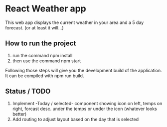 # React Weather app

This web app displays the current weather in your area and a 5 day forecast. (or at least it will...)

## How to run the project
<ol>
<li>run the command npm install</li>
<li>then use the command npm start</li>
</ol>

Following those steps will give you the development build of the application. It can be compiled with npm run build.

## Status / TODO
<ol>
<li>Implement -Today / selected- component showing icon on left, temps on right, forcast desc. under the temps or under the icon (whatever looks better)</li>
<li>Add routing to adjust layout based on the day that is selected</li>
</ol>